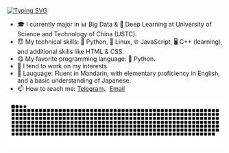 [![Typing SVG](https://readme-typing-svg.demolab.com?font=Hack+Nerd&duration=2500&pause=50&color=18A4F7&background=FFFFFF00&center=true&vCenter=true&multiline=true&random=false&width=800&height=75&lines=Hi+there%2C+I'm+Powa;Cybersecurity+Professional)](https://git.io/typing-svg)


- 🎓 I currently major in 📊 Big Data & 🤖 Deep Learning at University of Science and Technology of China (USTC).
- 😇 My technical skills: 🐍 Python, 🐧 Linux, 🌐 JavaScript, 🖥️ C++ (learning), and additional skills like HTML & CSS.
- 😋 My favorite programming language: 🐍 Python.
- 🔭 I tend to work on my interests.
- 💬 Lauguage: Fluent in Mandarin, with elementary proficiency in English, and a basic understanding of Japanese.
- 📫 How to reach me: [Telegram](https://t.me/windshadow233)、[Email](mailto:me@mail.fyz666.xyz)


![snake gif](https://github.com/powator/powator/blob/output/github-contribution-grid-snake-dark.svg?palette=github-dark)
